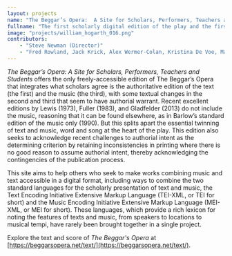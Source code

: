 ```yaml
---
layout: projects
name: "The Beggar’s Opera:  A Site for Scholars, Performers, Teachers and Students"
fullname: "The first scholarly digital edition of the play and the first that makes substantial use of the multimedia functionalities of a digital environment, bringing the play alive both in its time and ours."
image: "projects/william_hogarth_016.png"
contributors: 
    - "Steve Newman (Director)" 
    - "Fred Rowland, Jack Krick, Alex Wermer-Colan, Kristina De Voe, Marcus DeLoach, Anne Harlow, and Becca Fülöp (Team)"
---
```



_The Beggar’s Opera:  A Site for Scholars, Performers, Teachers and Students_ offers the only freely-accessible edition of The Beggar’s Opera that integrates what scholars agree is the authoritative edition of the text (the first) and the music (the third), with some textual changes in the second and third that seem to have authorial warrant. Recent excellent editions by Lewis (1973), Fuller (1983), and Gladfelder (2013) do not include the music, reasoning that it can be found elsewhere, as in Barlow’s standard edition of the music only (1990). But this splits apart the essential twinning of text and music, word and song at the heart of the play. This edition also seeks to acknowledge recent challenges to authorial intent as the determining criterion by retaining inconsistencies in printing where there is no good reason to assume authorial intent, thereby acknowledging the contingencies of the publication process.   

This site aims to help others who seek to make works combining music and text accessible in a digital format, including ways to combine the two standard languages for the scholarly presentation of text and music, the Text Encoding Initiative Extensive Markup Language (TEI-XML, or TEI for short) and the Music Encoding Initiative Extensive Markup Language (MEI-XML, or MEI for short). These languages, which provide a rich lexicon for noting the features of texts and music, from speakers to locations to musical tempi, have rarely been brought together in a single project.

Explore the text and score of _The Beggar's Opera_ at [https://beggarsopera.net/text/](https://beggarsopera.net/text/).
